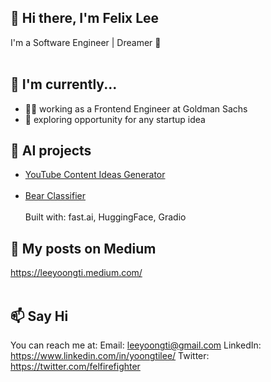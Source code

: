 ## 👋 Hi there, I'm Felix Lee
I'm a Software Engineer | Dreamer :thought_balloon:  <br/><br/>

## 🔨 I'm currently...
- 👩‍💻 working as a Frontend Engineer at Goldman Sachs
- 🔭 exploring opportunity for any startup idea

## 🤖 AI projects
- [YouTube Content Ideas Generator](https://gpt3-writer-starter-production-e122.up.railway.app)<br /><br />
- [Bear Classifier](https://huggingface.co/spaces/felixleeyt/bear-classifier)<br /><br />
Built with: fast.ai, HuggingFace, Gradio

## :closed_book: My posts on Medium
https://leeyoongti.medium.com/<br /><br />  

## 📫 Say Hi
You can reach me at:
Email: leeyoongti@gmail.com
LinkedIn: https://www.linkedin.com/in/yoongtilee/
Twitter: https://twitter.com/felfirefighter
